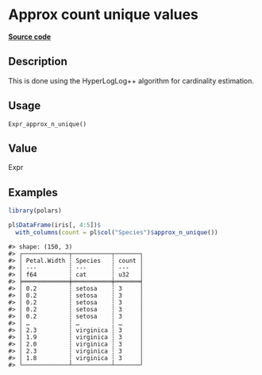 

# Approx count unique values

[**Source code**](https://github.com/pola-rs/r-polars/tree/97c09bc0a6fc3d166744dbddd037b49e8d8fc6c2/R/after-wrappers.R#L20)

## Description

This is done using the HyperLogLog++ algorithm for cardinality
estimation.

## Usage

<pre><code class='language-R'>Expr_approx_n_unique()
</code></pre>

## Value

Expr

## Examples

``` r
library(polars)

pl$DataFrame(iris[, 4:5])$
  with_columns(count = pl$col("Species")$approx_n_unique())
```

    #> shape: (150, 3)
    #> ┌─────────────┬───────────┬───────┐
    #> │ Petal.Width ┆ Species   ┆ count │
    #> │ ---         ┆ ---       ┆ ---   │
    #> │ f64         ┆ cat       ┆ u32   │
    #> ╞═════════════╪═══════════╪═══════╡
    #> │ 0.2         ┆ setosa    ┆ 3     │
    #> │ 0.2         ┆ setosa    ┆ 3     │
    #> │ 0.2         ┆ setosa    ┆ 3     │
    #> │ 0.2         ┆ setosa    ┆ 3     │
    #> │ 0.2         ┆ setosa    ┆ 3     │
    #> │ …           ┆ …         ┆ …     │
    #> │ 2.3         ┆ virginica ┆ 3     │
    #> │ 1.9         ┆ virginica ┆ 3     │
    #> │ 2.0         ┆ virginica ┆ 3     │
    #> │ 2.3         ┆ virginica ┆ 3     │
    #> │ 1.8         ┆ virginica ┆ 3     │
    #> └─────────────┴───────────┴───────┘
